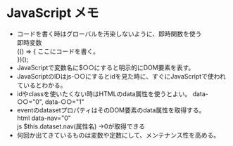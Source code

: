 # JavaScript メモ

* コードを書く時はグローバルを汚染しないように、即時関数を使う  
 即時変数  
 (() => {
 ここにコードを書く。  
 })();
* JavaScriptで変数名に$○○にすると明示的にDOM要素を表す。
* JavaScriptのIDはjs-○○にするとidを見た時に、すぐにJavaScriptで使われているとわかる。
* idやclassを使いたくない時はHTMLのdata属性を使うとよい。
 data-○○="0", data-○○="1" 
* eventのdatasetプロパティはそのDOM要素のdata属性を取得する。  
 html data-nav="0"  
 js $this.dataset.nav(属性名)  →0が取得できる
* 何回か出てきているものは変数や定数にして、メンテナンス性を高める。  

